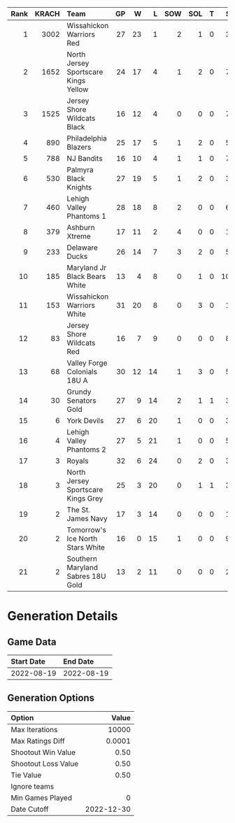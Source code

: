 Rank|KRACH|Team|GP|W|L|SOW|SOL|T|SoS
---:|---:|:---|---:|---:|---:|---:|---:|---:|---:
1|3002|Wissahickon Warriors Red|27|23|1|2|1|0|373
2|1652|North Jersey Sportscare Kings Yellow|24|17|4|1|2|0|701
3|1525|Jersey Shore Wildcats Black|16|12|4|0|0|0|737
4|890|Philadelphia Blazers|25|17|5|1|2|0|590
5|788|NJ Bandits|16|10|4|1|1|0|709
6|530|Palmyra Black Knights|27|19|5|1|2|0|362
7|460|Lehigh Valley Phantoms 1|28|18|8|2|0|0|605
8|379|Ashburn Xtreme|17|11|2|4|0|0|182
9|233|Delaware Ducks|26|14|7|3|2|0|514
10|185|Maryland Jr Black Bears White|13|4|8|0|1|0|1054
11|153|Wissahickon Warriors White|31|20|8|0|3|0|194
12|83|Jersey Shore Wildcats Red|16|7|9|0|0|0|846
13|68|Valley Forge Colonials 18U A|30|12|14|1|3|0|556
14|30|Grundy Senators Gold|27|9|14|2|1|1|326
15|6|York Devils|27|6|20|1|0|0|333
16|4|Lehigh Valley Phantoms 2|27|5|21|1|0|0|576
17|3|Royals|32|6|24|0|2|0|349
18|3|North Jersey Sportscare Kings Grey|25|3|20|0|1|1|370
19|2|The St. James Navy|17|3|14|0|0|0|136
20|2|Tomorrow's Ice North Stars White|16|0|15|1|0|0|929
21|2|Southern Maryland Sabres 18U Gold|13|2|11|0|0|0|207
# Generation Details
## Game Data
| Start Date | End Date |
| :--- | :--- |
| 2022-08-19 | 2022-08-19 |

## Generation Options
| Option | Value |
| :----- | ----: |
| Max Iterations | 10000 |
| Max Ratings Diff | 0.0001 |
| Shootout Win Value | 0.50 |
| Shootout Loss Value | 0.50 |
| Tie Value | 0.50 |
| Ignore teams |  |
| Min Games Played | 0 |
| Date Cutoff | 2022-12-30 |

